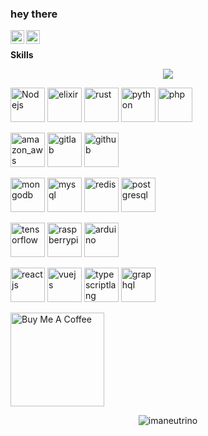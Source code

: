 ### hey there 
<a href="https://www.instagram.com/xxasdzc/">
  <img align="left" alt="Patric's Instagram" width="22px" src="https://raw.githubusercontent.com/hussainweb/hussainweb/main/icons/instagram.png" />
</a>
<a href="https://www.linkedin.com/in/https://www.linkedin.com/in/patric-vinicios97/">
  <img align="left" alt="Patric's LinkedIN" width="22px" src="https://raw.githubusercontent.com/peterthehan/peterthehan/master/assets/linkedin.svg" />
</a>

<br />

**Skills**

<p align="center">
  <a href="https://skillicons.dev">
    <img src="https://skillicons.dev/icons?i=react,vue,js,ts,nextjs,graphql" />
  </a>
</p>

<p>
  <img src="https://www.vectorlogo.zone/logos/nodejs/nodejs-icon.svg" alt="Nodejs" width="55" height="55"/>
  <img src="https://www.vectorlogo.zone/logos/elixir-lang/elixir-lang-icon.svg" alt="elixir" width="55" height="55"/>
  <img src="https://www.vectorlogo.zone/logos/rust-lang/rust-lang-icon.svg" alt="rust" width="55" height="55"/>
  <img src="https://www.vectorlogo.zone/logos/python/python-icon.svg" alt="python" width="55" height="55"/>
  <img src="https://www.vectorlogo.zone/logos/php/php-icon.svg" alt="php" width="55" height="55"/>
</p>

<p>
  <img src="https://www.vectorlogo.zone/logos/amazon_aws/amazon_aws-icon.svg" alt="amazon_aws" width="55" height="55"/>
  <img src="https://www.vectorlogo.zone/logos/gitlab/gitlab-icon.svg" alt="gitlab" width="55" height="55"/>
  <img src="https://www.vectorlogo.zone/logos/github/github-icon.svg" alt="github" width="55" height="55"/>
</p>

<p>
  <img src="https://www.vectorlogo.zone/logos/mongodb/mongodb-icon.svg" alt="mongodb" width="55" height="55"/>
  <img src="https://www.vectorlogo.zone/logos/mysql/mysql-official.svg" alt="mysql" width="55" height="55"/>
  <img src="https://www.vectorlogo.zone/logos/redis/redis-icon.svg" alt="redis" width="55" height="55"/>
  <img src="https://www.vectorlogo.zone/logos/postgresql/postgresql-icon.svg" alt="postgresql" width="55" height="55"/>
</p>

<p>
  <img src="https://www.vectorlogo.zone/logos/tensorflow/tensorflow-icon.svg" alt="tensorflow" width="55" height="55"/>
  <img src="https://www.vectorlogo.zone/logos/raspberrypi/raspberrypi-icon.svg" alt="raspberrypi" width="55" height="55"/>
  <img src="https://www.vectorlogo.zone/logos/arduino/arduino-icon.svg" alt="arduino" width="55" height="55"/>
</p>

<p>
  <img src="https://www.vectorlogo.zone/logos/reactjs/reactjs-icon.svg" alt="reactjs" width="55" height="55"/>
  <img src="https://www.vectorlogo.zone/logos/vuejs/vuejs-icon.svg" alt="vuejs" width="55" height="55"/>
  <img src="https://www.vectorlogo.zone/logos/typescriptlang/typescriptlang-icon.svg" alt="typescriptlang" width="55" height="55"/>
  <img src="https://www.vectorlogo.zone/logos/graphql/graphql-icon.svg" alt="graphql" width="55" height="55"/>
</p>

<!--
**itsMeNeutrino/itsMeNeutrino** is a ✨ _special_ ✨ repository because its `README.md` (this file) appears on your GitHub profile.

Here are some ideas to get you started:

- 🔭 I’m currently working on ...
- 🌱 I’m currently learning ...
- 👯 I’m looking to collaborate on ...
- 🤔 I’m looking for help with ...
- 💬 Ask me about ...
- 📫 How to reach me: ...
- 😄 Pronouns: ...
- ⚡ Fun fact: ...
-->



<a href="https://www.buymeacoffee.com/psdev7F" target="_blank"><img src="https://cdn.buymeacoffee.com/buttons/v2/default-red.png" alt="Buy Me A Coffee" width="150" ></a>

<p align="center"> <img src="https://github-readme-stats.vercel.app/api?username=imaneutrino&show_icons=true&theme=gotham" alt="imaneutrino" />
